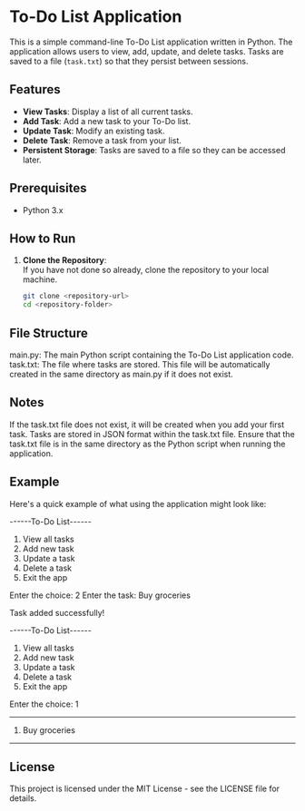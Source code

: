 # To-Do List Application

This is a simple command-line To-Do List application written in Python. The application allows users to view, add, update, and delete tasks. Tasks are saved to a file (`task.txt`) so that they persist between sessions.

## Features

- **View Tasks**: Display a list of all current tasks.
- **Add Task**: Add a new task to your To-Do list.
- **Update Task**: Modify an existing task.
- **Delete Task**: Remove a task from your list.
- **Persistent Storage**: Tasks are saved to a file so they can be accessed later.

## Prerequisites

- Python 3.x

## How to Run

1. **Clone the Repository**:  
   If you have not done so already, clone the repository to your local machine.
   ```bash
   git clone <repository-url>
   cd <repository-folder>

## File Structure
main.py: The main Python script containing the To-Do List application code.
task.txt: The file where tasks are stored. This file will be automatically created in the same directory as main.py if it does not exist.

## Notes
If the task.txt file does not exist, it will be created when you add your first task.
Tasks are stored in JSON format within the task.txt file.
Ensure that the task.txt file is in the same directory as the Python script when running the application.

## Example
Here's a quick example of what using the application might look like:

------To-Do List------

1. View all tasks
2. Add new task
3. Update a task
4. Delete a task
5. Exit the app

Enter the choice: 2
Enter the task: Buy groceries

Task added successfully!

------To-Do List------

1. View all tasks
2. Add new task
3. Update a task
4. Delete a task
5. Exit the app

Enter the choice: 1

****************************************************************************************************
1. Buy groceries
****************************************************************************************************

## License
This project is licensed under the MIT License - see the LICENSE file for details.
